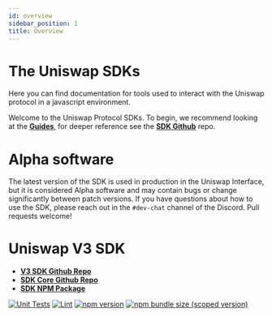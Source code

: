 ```yaml
---
id: overview
sidebar_position: 1
title: Overview
---
```


# The Uniswap SDKs

Here you can find documentation for tools used to interact with the Uniswap protocol in a javascript environment.



Welcome to the Uniswap Protocol SDKs. To begin, we recommend looking at the [**Guides**](./guides/01-quick-start.md), for deeper reference see the [**SDK Github**](https://github.com/Uniswap/uniswap-v3-sdk) repo.

# Alpha software

The latest version of the SDK is used in production in the Uniswap Interface,
but it is considered Alpha software and may contain bugs or change significantly between patch versions.
If you have questions about how to use the SDK, please reach out in the `#dev-chat` channel of the Discord.
Pull requests welcome!

# Uniswap V3 SDK

- [**V3 SDK Github Repo**](https://github.com/Uniswap/uniswap-v3-sdk)
- [**SDK Core Github Repo**](https://github.com/Uniswap/uniswap-sdk-core)
- [**SDK NPM Package**](https://www.npmjs.com/package/@uniswap/v3-sdk)

[![Unit Tests](https://github.com/Uniswap/uniswap-v3-sdk/workflows/Unit%20Tests/badge.svg)](https://github.com/Uniswap/uniswap-v3-sdk/actions?query=workflow%3A%22Unit+Tests%22)
[![Lint](https://github.com/Uniswap/uniswap-v3-sdk/workflows/Lint/badge.svg)](https://github.com/Uniswap/uniswap-v3-sdk/actions?query=workflow%3ALint)
[![npm version](https://img.shields.io/npm/v/@uniswap/v3-sdk/latest.svg)](https://www.npmjs.com/package/@uniswap/v3-sdk/v/latest)
[![npm bundle size (scoped version)](https://img.shields.io/bundlephobia/minzip/@uniswap/v3-sdk/latest.svg)](https://bundlephobia.com/result?p=@uniswap/v3-sdk@latest)
